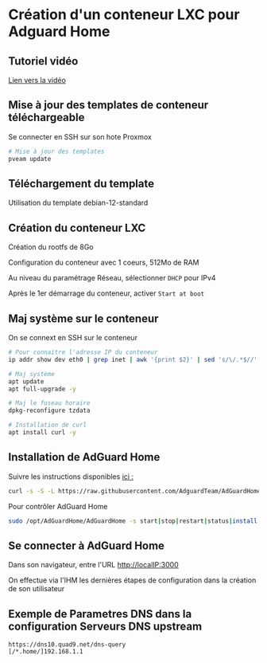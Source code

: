 # Création d'un conteneur LXC pour Adguard Home

## Tutoriel vidéo

[Lien vers la vidéo](https://)

## Mise à jour des templates de conteneur téléchargeable

Se connecter en SSH sur son hote Proxmox

```bash
# Mise à jour des templates
pveam update
```

## Téléchargement du template

Utilisation du template debian-12-standard

## Création du conteneur LXC

Création du rootfs de 8Go

Configuration du conteneur avec 1 coeurs, 512Mo de RAM

Au niveau du paramétrage Réseau, sélectionner `DHCP` pour IPv4

Après le 1er démarrage du conteneur, activer `Start at boot`

## Maj système sur le conteneur

On se connext en SSH sur le conteneur

```bash
# Pour connaitre l'adresse IP du conteneur
ip addr show dev eth0 | grep inet | awk '{print $2}' | sed 's/\/.*$//'

# Maj système
apt update
apt full-upgrade -y

# Maj le fuseau horaire
dpkg-reconfigure tzdata

# Installation de curl
apt install curl -y
```

## Installation de AdGuard Home

Suivre les instructions disponibles [ici :](https://github.com/AdguardTeam/AdGuardHome)

```bash
curl -s -S -L https://raw.githubusercontent.com/AdguardTeam/AdGuardHome/master/scripts/install.sh | sh -s -- -v
```

Pour contrôler AdGuard Home

```bash
sudo /opt/AdGuardHome/AdGuardHome -s start|stop|restart|status|install|uninstall
```

## Se connecter à AdGuard Home

Dans son navigateur, entre l'URL <http://localIP:3000>

On effectue via l'IHM les dernières étapes de configuration dans la création de son utilisateur

## Exemple de Parametres DNS dans la configuration Serveurs DNS upstream

```text
https://dns10.quad9.net/dns-query
[/*.home/]192.168.1.1
```
